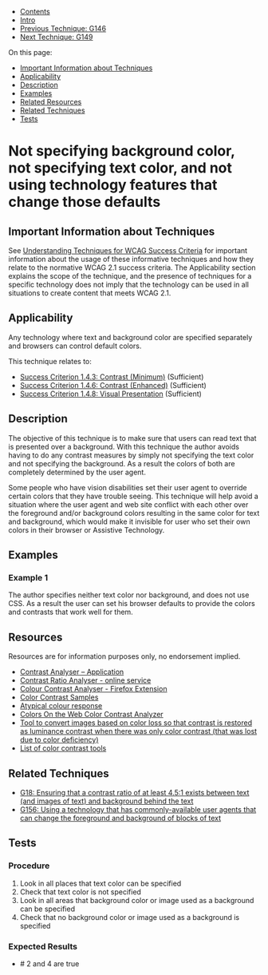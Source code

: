 -   [Contents](https://www.w3.org/WAI/WCAG21/Techniques/#techniques "Table of Contents")
-   [Intro](https://www.w3.org/WAI/WCAG21/Techniques/#introduction "Introduction to Techniques")
-   [Previous Technique: G146](G146)
-   [Next Technique: G149](G149)

On this page:

-   [Important Information about Techniques](#important-information)
-   [Applicability](#applicability)
-   [Description](#description)
-   [Examples](#examples)
-   [Related Resources](#resources)
-   [Related Techniques](#related)
-   [Tests](#tests)

Not specifying background color, not specifying text color, and not using technology features that change those defaults
========================================================================================================================

Important Information about Techniques
--------------------------------------

See [Understanding Techniques for WCAG Success Criteria](https://www.w3.org/WAI/WCAG21/Understanding/understanding-techniques) for important information about the usage of these informative techniques and how they relate to the normative WCAG 2.1 success criteria. The Applicability section explains the scope of the technique, and the presence of techniques for a specific technology does not imply that the technology can be used in all situations to create content that meets WCAG 2.1.

Applicability
-------------

Any technology where text and background color are specified separately and browsers can control default colors.

This technique relates to:

-   [Success Criterion 1.4.3: Contrast (Minimum)](https://www.w3.org/WAI/WCAG21/Understanding/contrast-minimum) (Sufficient)
-   [Success Criterion 1.4.6: Contrast (Enhanced)](https://www.w3.org/WAI/WCAG21/Understanding/contrast-enhanced) (Sufficient)
-   [Success Criterion 1.4.8: Visual Presentation](https://www.w3.org/WAI/WCAG21/Understanding/visual-presentation) (Sufficient)

Description
-----------

The objective of this technique is to make sure that users can read text that is presented over a background. With this technique the author avoids having to do any contrast measures by simply not specifying the text color and not specifying the background. As a result the colors of both are completely determined by the user agent.

Some people who have vision disabilities set their user agent to override certain colors that they have trouble seeing. This technique will help avoid a situation where the user agent and web site conflict with each other over the foreground and/or background colors resulting in the same color for text and background, which would make it invisible for user who set their own colors in their browser or Assistive Technology.

Examples
--------

### Example 1

The author specifies neither text color nor background, and does not use CSS. As a result the user can set his browser defaults to provide the colors and contrasts that work well for them.

Resources
---------

Resources are for information purposes only, no endorsement implied.

-   [Contrast Analyser – Application](https://www.paciellogroup.com/resources/contrastanalyser/)
-   [Contrast Ratio Analyser - online service](http://juicystudio.com/services/luminositycontrastratio.php)
-   [Colour Contrast Analyser - Firefox Extension](http://juicystudio.com/article/colour-contrast-analyser-firefox-extension.php)
-   [Color Contrast Samples](http://trace.wisc.edu/contrast-ratio-examples/)
-   [Atypical colour response](https://www.w3.org/Graphics/atypical-color-response)
-   [Colors On the Web Color Contrast Analyzer](http://www.colorsontheweb.com/colorcontrast.asp)
-   [Tool to convert images based on color loss so that contrast is restored as luminance contrast when there was only color contrast (that was lost due to color deficiency)](http://www.vischeck.com/daltonize/runDaltonize.php)
-   [List of color contrast tools](http://www.456bereastreet.com/archive/200709/10_colour_contrast_checking_tools_to_improve_the_accessibility_of_your_design/)

Related Techniques
------------------

-   [G18: Ensuring that a contrast ratio of at least 4.5:1 exists between text (and images of text) and background behind the text](https://www.w3.org/WAI/WCAG21/Techniques/general/G18)
-   [G156: Using a technology that has commonly-available user agents that can change the foreground and background of blocks of text](https://www.w3.org/WAI/WCAG21/Techniques/general/G156)

Tests
-----

### Procedure

1.  Look in all places that text color can be specified
2.  Check that text color is not specified
3.  Look in all areas that background color or image used as a background can be specified
4.  Check that no background color or image used as a background is specified

### Expected Results

-   \# 2 and 4 are true
